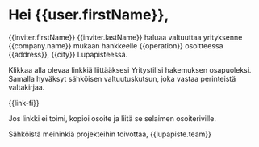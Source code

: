 # Hei {{user.firstName}},

{{inviter.firstName}} {{inviter.lastName}} haluaa valtuuttaa yrityksenne {{company.name}} mukaan hankkeelle {{operation}} osoitteessa {{address}}, {{city}} Lupapisteess&auml;.

Klikkaa alla olevaa linkki&auml; liitt&auml;&auml;ksesi Yritystilisi hakemuksen osapuoleksi. Samalla hyv&auml;ksyt s&auml;hk&ouml;isen valtuutuskutsun, joka vastaa perinteist&auml; valtakirjaa.

{{link-fi}}

Jos linkki ei toimi, kopioi osoite ja liit&auml; se selaimen osoiteriville.          

S&auml;hk&ouml;ist&auml; meininki&auml; projekteihin toivottaa,
{{lupapiste.team}}